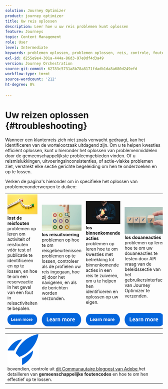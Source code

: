 ```yaml
---
solution: Journey Optimizer
product: journey optimizer
title: Uw reis oplossen
description: Leer hoe u uw reis problemen kunt oplossen
feature: Journeys
topic: Content Management
role: User
level: Intermediate
keywords: problemen oplossen, problemen oplossen, reis, controle, fouten
exl-id: d255e9e4-301a-444a-86d3-97e0df4d3a49
version: Journey Orchestration
source-git-commit: 62783c5731a8b78a8171fdadb1da8a680d249efd
workflow-type: tm+mt
source-wordcount: '212'
ht-degree: 0%

---
```


# Uw reizen oplossen {#troubleshooting}

Wanneer een klantenreis zich niet zoals verwacht gedraagt, kan het identificeren van de worteloorzaak uitdagend zijn. Om u te helpen kwesties efficiënt oplossen, kunt u hieronder het oplossen van problemenmiddelen door de gemeenschappelijkste probleemgebieden vinden. Of u reismislukkingen, uitvoeringsinconsistenties, of actie-vlakke problemen ziet, verstrekt elke sectie gerichte begeleiding om hen te onderzoeken en op te lossen.

Verken de pagina&#39;s hieronder om in specifieke het oplossen van problemenonderwerpen te duiken:



<table style="table-layout:fixed">
  <tr style="border: 0;">
    <td>
    <a href="../building-journeys/troubleshooting.md"><img src="../assets/do-not-localize/troubleshooting.jpeg"></a>
    <div><strong> lost de reisfouten </strong><br/> problemen op leren om activiteit of reisfouten vóór test of publicatie te identificeren en op te lossen, en hoe te om een reserveactie in het geval van een fout in reisactiviteiten te bepalen.</div>
    </td>
    <td>
    <a href="../building-journeys/troubleshooting-execution.md"><img src="../assets/do-not-localize/ao-audiences.jpeg"></a>
    <div><strong> los reisuitvoering </strong><br/> problemen op hoe te om reisgebeurtenissen problemen op te lossen, controleer als de profielen uw reis ingegaan, hoe zij door het navigeren, en als de berichten worden verzonden.</div>
    </td>
    <td>
    <a href="../building-journeys/troubleshooting-inbound.md" "><img src="../assets/do-not-localize/in-app.jpg"></a>
    <div><strong> los binnenkomende acties </strong><br/> problemen op leren hoe te om kwesties met betrekking tot binnenkomende acties in een reis te zuiveren, om u te helpen hen identificeren en oplossen op uw eigen.</div>
    </td>
    <td>
    <a href="../action/troubleshoot-custom-action.md"><img src="../assets/do-not-localize/lp-list.jpg"></a>
    <div><strong> los douaneacties </strong><br/> problemen op leren hoe te om uw douaneacties te testen door API vraag van de beleidssectie van het gebruikersinterface van Journey Optimizer te verzenden.</div>
    </td>
  </tr>
  <tr style="border: 0;">
    <td align="center"><a href="../building-journeys/troubleshooting.md"><img src="../assets/do-not-localize/learn-more-button.svg"></a></td>
    <td align="center"><a href="../building-journeys/troubleshooting-execution.md"><img src="../assets/do-not-localize/learn-more-button.svg"></a></td>
    <td align="center"><a href="../building-journeys/troubleshooting-inbound.md"><img src="../assets/do-not-localize/learn-more-button.svg"></a></td>
    <td align="center"><a href="../action/troubleshoot-custom-action.md"><img src="../assets/do-not-localize/learn-more-button.svg"></a></td>
    </tr>
</table>


<table style="table-layout:fixed">
<tr style="border: 0;">
  <td>
    <div>
    <a href="https://experienceleaguecommunities.adobe.com/t5/journey-optimizer-blogs/demystifying-adobe-journey-optimizer-error-codes-root-causes-and/ba-p/760884">
    <img alt="Algemene foutcodes begrijpen" src="../assets/do-not-localize/icon-quick-start.svg" /></a> 
    <br> bovendien, controle uit <a href="https://experienceleaguecommunities.adobe.com/t5/journey-optimizer-blogs/demystifying-adobe-journey-optimizer-error-codes-root-causes-and/ba-p/760884" target="_blank"> dit Communautaire blogpost van Adobe </a> het detailleren van <strong> gemeenschappelijke foutencodes </strong> en hoe te om hen effectief op te lossen.
    </div>
  </td>
</tr>
</table>
